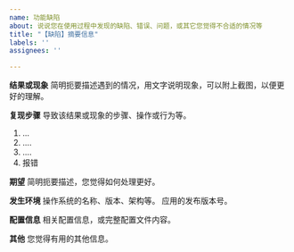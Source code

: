 ```yaml
---
name: 功能缺陷
about: 说说您在使用过程中发现的缺陷、错误、问题，或其它您觉得不合适的情况等
title: "【缺陷】摘要信息"
labels: ''
assignees: ''

---
```


**结果或现象**
简明扼要描述遇到的情况，用文字说明现象，可以附上截图，以便更好的理解。

**复现步骤**
导致该结果或现象的步骤、操作或行为等。
1. ...
2. ....
3. ....
4. 报错

**期望**
简明扼要描述，您觉得如何处理更好。

**发生环境**
操作系统的名称、版本、架构等。
应用的发布版本号。

**配置信息**
相关配置信息，或完整配置文件内容。

**其他**
您觉得有用的其他信息。
